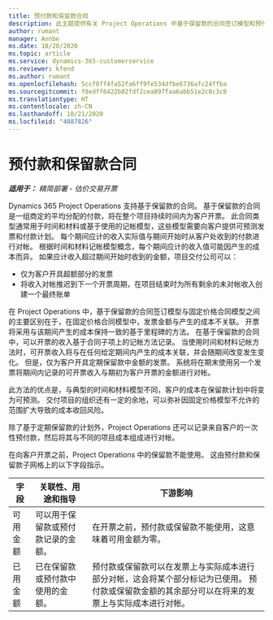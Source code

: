 ```yaml
---
title: 预付款和保留款合同
description: 此主题提供有关 Project Operations 中基于保留款的合同签订模型和预付款的信息。
author: rumant
manager: Annbe
ms.date: 10/20/2020
ms.topic: article
ms.service: dynamics-365-customerservice
ms.reviewer: kfend
ms.author: rumant
ms.openlocfilehash: 5ccf8ff4fa52fa6ff9fe534dfbe6736afc24ffba
ms.sourcegitcommit: f8edff6422b82fdf2cea897faa6abb51e2c0c3c8
ms.translationtype: HT
ms.contentlocale: zh-CN
ms.lasthandoff: 10/21/2020
ms.locfileid: "4087826"
---
```

# <a name="advances-and-retainer-based-contracts"></a>预付款和保留款合同 


_**适用于：** 精简部署 - 估价交易开票_

Dynamics 365 Project Operations 支持基于保留款的合同。 基于保留款的合同是一组商定的平均分配的付款，将在整个项目持续时间内为客户开票。 此合同类型通常用于时间和材料或基于使用的记帐模型，这些模型需要向客户提供可预测发票和付款计划。 每个期间应计的收入实际值与期间开始时从客户处收到的付款进行对帐。 根据时间和材料记帐模型概念，每个期间应计的收入值可能因产生的成本而异。 如果应计收入超过期间开始时收到的金额，项目交付公司可以：

- 仅为客户开具超额部分的发票 
- 将收入对帐推迟到下一个开票周期，在项目结束时为所有剩余的未对帐收入创建一个最终账单

在 Project Operations 中，基于保留款的合同签订模型与固定价格合同模型之间的主要区别在于，在固定价格合同模型中，发票金额与产生的成本不关联。 开票将采用与该期间产生的成本保持一致的基于里程碑的方法。 在基于保留款的合同中，可以开票的收入基于合同子项上的记帐方法记录。 当使用时间和材料记帐方法时，可开票收入将与在任何给定期间内产生的成本关联，并会随期间改变发生变化。 但是，仅为客户开具定期保留款中金额的发票。 系统将在期末使用另一个发票将期间内记录的可开票收入与期初为客户开票的金额进行对帐。

此方法的优点是，与典型的时间和材料模型不同，客户的成本在保留款计划中将变为可预测。 交付项目的组织还有一定的余地，可以弥补因固定价格模型不允许的范围扩大导致的成本收回风险。

除了基于定期保留款的计划外，Project Operations 还可以记录来自客户的一次性预付款，然后将其与不同的项目成本组成进行对帐。

在向客户开票之前，Project Operations 中的保留款不能使用。 这由预付款和保留款子网格上的以下字段指示。

| 字段 | 关联性、用途和指导 | 下游影响 |
| --- | --- | --- |
| 可用金额 | 可以用于保留款或预付款记录的金额。 | 在开票之前，预付款或保留款不能使用，这意味着可用金额为零。 |
| 已用金额 | 已在保留款或预付款中使用的金额。 | 预付款或保留款可以在发票上与实际成本进行部分对帐，这会将某个部分标记为已使用。 预付款或保留款金额的其余部分可以在将来的发票上与实际成本进行对帐。 |

